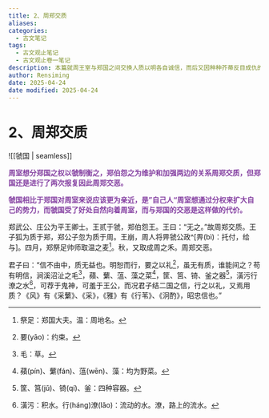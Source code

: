 ```yaml
---
title: 2、周郑交质
aliases: 
categories:
  - 古文笔记
tags:
  - 古文观止笔记
  - 古文观止卷一笔记
description: 本篇就周王室与郑国之间交换人质以明各自诚信，而后又因种种芥蒂反目成仇的事情，阐述了作者“信不由中，质无益也”(言不由衷，交换人质也没有用)的观点。文章在客观上也反映了其时周室衰微，无力驾驭诸侯的历史背景。
author: Rensiming
date: 2025-04-24
date modified: 2025-04-24
---
```


# 2、周郑交质

![[虢国 | seamless]]

<span style="color: #843fa1;">**周室想分郑国之权以虢制衡之，郑伯怨之为维护和加强两边的关系周郑交质，但郑国还是进行了两次报复因此周郑交恶。**</span>

<span style="color: #843fa1;">**虢国相比于郑国对周室来说应该更为亲近，是”自己人“周室想通过分权来扩大自己的势力，而虢国受了好处自然向着周室，而与郑国的交恶是这样做的代价。**</span>

郑武公、庄公为平王卿士。王贰于虢，郑伯怨王。王曰：“无之。”故周郑交质。王子狐为质于郑，郑公子忽为质于周。王崩，周人将畀虢公政^[畀(bì)：托付，给与]。四月，郑祭足帅师取温之麦[^2]。秋，又取成周之禾。周郑交恶。

君子曰：“信不由中，质无益也。明恕而行，要之以礼[^3]，虽无有质，谁能间之？苟有明信，涧溪沼沚之毛[^4]，蘋、蘩、蕰、藻之菜[^5]，筐、筥、锜、釜之器[^6]，潢污行潦之水[^7]，可荐于鬼神，可羞于王公，而况君子结二国之信，行之以礼，又焉用质？《风》有《采蘩》、《采》，《雅》有《行苇》、《泂酌》，昭忠信也。”

[^1]:畀(bì)：托付，给与。

[^2]:祭足：郑国大夫。温：周地名。

[^3]:要(yāo)：约束。

[^4]:毛：草。

[^5]:蘋(pín)、蘩(fán)、蕰(wēn)、藻：均为野菜。

[^6]:筐、筥(jǔ)、锜(qí)、釜：四种容器。

[^7]:潢污：积水。行(hánɡ)潦(lǎo)：流动的水。潦，路上的流水。